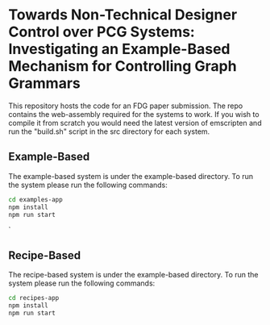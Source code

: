 # Towards Non-Technical Designer Control over PCG Systems: Investigating an Example-Based Mechanism for Controlling Graph Grammars 
This repository hosts the code for an FDG paper submission. 
The repo contains the web-assembly required for the systems to work. If you wish to compile it from scratch you would need the latest version of emscripten and run the "build.sh" script in the src directory for each system.

## Example-Based
The example-based system is under the example-based directory. To run the system please run the following commands:

``` sh
cd examples-app
npm install
npm run start
```

`
## Recipe-Based
The recipe-based system is under the example-based directory. To run the system please run the following commands:

``` sh
cd recipes-app
npm install
npm run start
```
